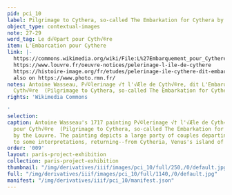 ```yaml
---
pid: pci_10
label: Pilgrimage to Cythera, so-called The Embarkation for Cythera by Antoine Wasseau
object_type: contextual-images
note: 27-29
word_tag: Le d√©part pour Cyth√®re
item: L'Embarcation pour Cythere
link: |-
  https://commons.wikimedia.org/wiki/File:L%27Embarquement_pour_Cythere,_by_Antoine_Watteau,_from_C2RMF_retouched.jpg
  https://www.louvre.fr/oeuvre-notices/pelerinage-l-ile-de-cythere
  https://histoire-image.org/fr/etudes/pelerinage-ile-cythere-dit-embarquement-cythere
  also on https://www.photo.rmn.fr/
notes: Antoine Wasseau, P√©lerinage √† l'√Æle de Cyth√®re, dit L'Embarquement pour
  Cyth√®re  (Pilgrimage to Cythera, so-called The Embarkation for Cythera) 1717, Louvre.
rights: 'Wikimedia Commons

'
selection: 
caption: Antoine Wasseau's 1717 painting P√©lerinage √† l'√Æle de Cyth√®re, dit L'Embarquement
  pour Cyth√®re  (Pilgrimage to Cythera, so-called The Embarkation for Cythera), held
  by the Louvre. The painting depicts a large party of couples departing--or according
  to some interpretations, returning--from Cytheria, Venus's island of love.
order: '009'
layout: paris-project-exhibition
collection: paris-project-exhibition
thumbnail: "/img/derivatives/iiif/images/pci_10/full/250,/0/default.jpg"
full: "/img/derivatives/iiif/images/pci_10/full/1140,/0/default.jpg"
manifest: "/img/derivatives/iiif/pci_10/manifest.json"
---
```


